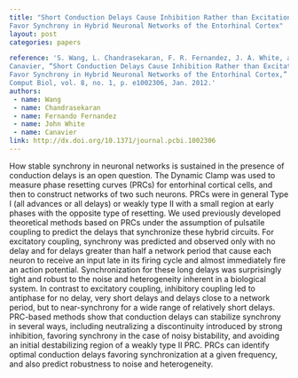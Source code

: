 ```yaml
---
title: "Short Conduction Delays Cause Inhibition Rather than Excitation to
Favor Synchrony in Hybrid Neuronal Networks of the Entorhinal Cortex"
layout: post
categories: papers

reference: 'S. Wang, L. Chandrasekaran, F. R. Fernandez, J. A. White, and C. C.
Canavier, “Short Conduction Delays Cause Inhibition Rather than Excitation to
Favor Synchrony in Hybrid Neuronal Networks of the Entorhinal Cortex,” PLoS
Comput Biol, vol. 8, no. 1, p. e1002306, Jan. 2012.'
authors: 
 - name: Wang
 - name: Chandrasekaran
 - name: Fernando Fernandez
 - name: John White
 - name: Canavier
link: http://dx.doi.org/10.1371/journal.pcbi.1002306
---
```


How stable synchrony in neuronal networks is sustained in the presence of
conduction delays is an open question. The Dynamic Clamp was used to measure
phase resetting curves (PRCs) for entorhinal cortical cells, and then to
construct networks of two such neurons. PRCs were in general Type I (all
advances or all delays) or weakly type II with a small region at early phases
with the opposite type of resetting. We used previously developed theoretical
methods based on PRCs under the assumption of pulsatile coupling to predict the
delays that synchronize these hybrid circuits. For excitatory coupling,
synchrony was predicted and observed only with no delay and for delays greater
than half a network period that cause each neuron to receive an input late in
its firing cycle and almost immediately fire an action potential.
Synchronization for these long delays was surprisingly tight and robust to the
noise and heterogeneity inherent in a biological system. In contrast to
excitatory coupling, inhibitory coupling led to antiphase for no delay, very
short delays and delays close to a network period, but to near-synchrony for a
wide range of relatively short delays. PRC-based methods show that conduction
delays can stabilize synchrony in several ways, including neutralizing a
discontinuity introduced by strong inhibition, favoring synchrony in the case
of noisy bistability, and avoiding an initial destabilizing region of a weakly
type II PRC. PRCs can identify optimal conduction delays favoring
synchronization at a given frequency, and also predict robustness to noise and
heterogeneity.
